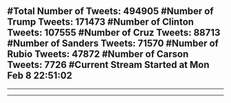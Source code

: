 #Total Number of Tweets: 494905 
#Number of Trump Tweets: 171473
#Number of Clinton Tweets: 107555
#Number of Cruz Tweets: 88713
#Number of Sanders Tweets: 71570
#Number of Rubio Tweets: 47872
#Number of Carson Tweets: 7726
#Current Stream Started at Mon Feb  8 22:51:02
---
---
---
